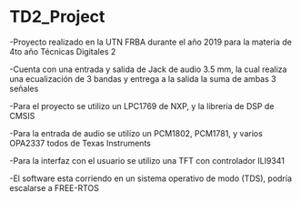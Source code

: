 # TD2_Project
-Proyecto realizado en la UTN FRBA durante el año 2019 para la materia de 4to año Técnicas Digitales 2

-Cuenta con una entrada y salida de Jack de audio 3.5 mm, la cual realiza una ecualización de 3 bandas y entrega a la salida la suma de ambas 3 señales

-Para el proyecto se utilizo un LPC1769 de NXP, y la libreria de DSP de CMSIS

-Para la entrada de audio se utilizo un PCM1802, PCM1781, y varios OPA2337 todos de Texas Instruments

-Para la interfaz con el usuario se utilizo una TFT con controlador ILI9341

-El software esta corriendo en un sistema operativo de modo (TDS), podría escalarse a FREE-RTOS

